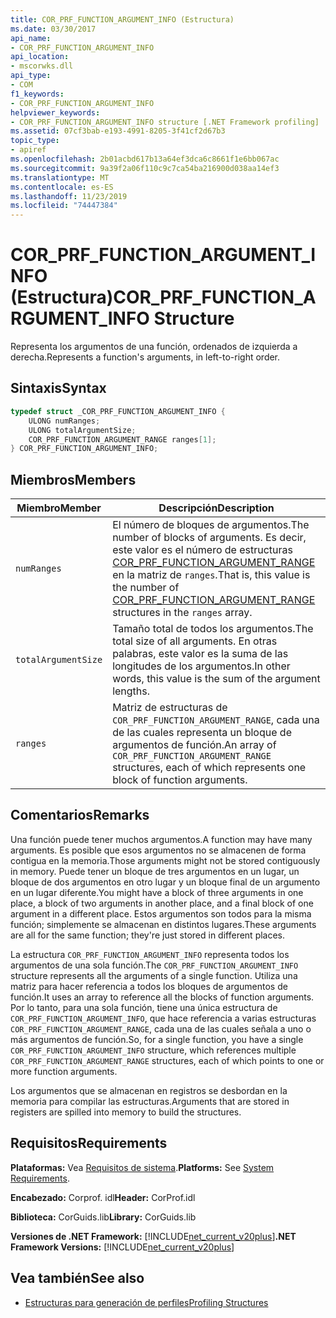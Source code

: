 ```yaml
---
title: COR_PRF_FUNCTION_ARGUMENT_INFO (Estructura)
ms.date: 03/30/2017
api_name:
- COR_PRF_FUNCTION_ARGUMENT_INFO
api_location:
- mscorwks.dll
api_type:
- COM
f1_keywords:
- COR_PRF_FUNCTION_ARGUMENT_INFO
helpviewer_keywords:
- COR_PRF_FUNCTION_ARGUMENT_INFO structure [.NET Framework profiling]
ms.assetid: 07cf3bab-e193-4991-8205-3f41cf2d67b3
topic_type:
- apiref
ms.openlocfilehash: 2b01acbd617b13a64ef3dca6c8661f1e6bb067ac
ms.sourcegitcommit: 9a39f2a06f110c9c7ca54ba216900d038aa14ef3
ms.translationtype: MT
ms.contentlocale: es-ES
ms.lasthandoff: 11/23/2019
ms.locfileid: "74447384"
---
```

# <a name="cor_prf_function_argument_info-structure"></a><span data-ttu-id="da75b-102">COR_PRF_FUNCTION_ARGUMENT_INFO (Estructura)</span><span class="sxs-lookup"><span data-stu-id="da75b-102">COR_PRF_FUNCTION_ARGUMENT_INFO Structure</span></span>
<span data-ttu-id="da75b-103">Representa los argumentos de una función, ordenados de izquierda a derecha.</span><span class="sxs-lookup"><span data-stu-id="da75b-103">Represents a function's arguments, in left-to-right order.</span></span>  
  
## <a name="syntax"></a><span data-ttu-id="da75b-104">Sintaxis</span><span class="sxs-lookup"><span data-stu-id="da75b-104">Syntax</span></span>  
  
```cpp  
typedef struct _COR_PRF_FUNCTION_ARGUMENT_INFO {  
    ULONG numRanges;  
    ULONG totalArgumentSize;  
    COR_PRF_FUNCTION_ARGUMENT_RANGE ranges[1];  
} COR_PRF_FUNCTION_ARGUMENT_INFO;  
```  
  
## <a name="members"></a><span data-ttu-id="da75b-105">Miembros</span><span class="sxs-lookup"><span data-stu-id="da75b-105">Members</span></span>  
  
|<span data-ttu-id="da75b-106">Miembro</span><span class="sxs-lookup"><span data-stu-id="da75b-106">Member</span></span>|<span data-ttu-id="da75b-107">Descripción</span><span class="sxs-lookup"><span data-stu-id="da75b-107">Description</span></span>|  
|------------|-----------------|  
|`numRanges`|<span data-ttu-id="da75b-108">El número de bloques de argumentos.</span><span class="sxs-lookup"><span data-stu-id="da75b-108">The number of blocks of arguments.</span></span> <span data-ttu-id="da75b-109">Es decir, este valor es el número de estructuras [COR_PRF_FUNCTION_ARGUMENT_RANGE](../../../../docs/framework/unmanaged-api/profiling/cor-prf-function-argument-range-structure.md) en la matriz de `ranges`.</span><span class="sxs-lookup"><span data-stu-id="da75b-109">That is, this value is the number of [COR_PRF_FUNCTION_ARGUMENT_RANGE](../../../../docs/framework/unmanaged-api/profiling/cor-prf-function-argument-range-structure.md) structures in the `ranges` array.</span></span>|  
|`totalArgumentSize`|<span data-ttu-id="da75b-110">Tamaño total de todos los argumentos.</span><span class="sxs-lookup"><span data-stu-id="da75b-110">The total size of all arguments.</span></span> <span data-ttu-id="da75b-111">En otras palabras, este valor es la suma de las longitudes de los argumentos.</span><span class="sxs-lookup"><span data-stu-id="da75b-111">In other words, this value is the sum of the argument lengths.</span></span>|  
|`ranges`|<span data-ttu-id="da75b-112">Matriz de estructuras de `COR_PRF_FUNCTION_ARGUMENT_RANGE`, cada una de las cuales representa un bloque de argumentos de función.</span><span class="sxs-lookup"><span data-stu-id="da75b-112">An array of `COR_PRF_FUNCTION_ARGUMENT_RANGE` structures, each of which represents one block of function arguments.</span></span>|  
  
## <a name="remarks"></a><span data-ttu-id="da75b-113">Comentarios</span><span class="sxs-lookup"><span data-stu-id="da75b-113">Remarks</span></span>  
 <span data-ttu-id="da75b-114">Una función puede tener muchos argumentos.</span><span class="sxs-lookup"><span data-stu-id="da75b-114">A function may have many arguments.</span></span> <span data-ttu-id="da75b-115">Es posible que esos argumentos no se almacenen de forma contigua en la memoria.</span><span class="sxs-lookup"><span data-stu-id="da75b-115">Those arguments might not be stored contiguously in memory.</span></span> <span data-ttu-id="da75b-116">Puede tener un bloque de tres argumentos en un lugar, un bloque de dos argumentos en otro lugar y un bloque final de un argumento en un lugar diferente.</span><span class="sxs-lookup"><span data-stu-id="da75b-116">You might have a block of three arguments in one place, a block of two arguments in another place, and a final block of one argument in a different place.</span></span> <span data-ttu-id="da75b-117">Estos argumentos son todos para la misma función; simplemente se almacenan en distintos lugares.</span><span class="sxs-lookup"><span data-stu-id="da75b-117">These arguments are all for the same function; they're just stored in different places.</span></span>  
  
 <span data-ttu-id="da75b-118">La estructura `COR_PRF_FUNCTION_ARGUMENT_INFO` representa todos los argumentos de una sola función.</span><span class="sxs-lookup"><span data-stu-id="da75b-118">The `COR_PRF_FUNCTION_ARGUMENT_INFO` structure represents all the arguments of a single function.</span></span> <span data-ttu-id="da75b-119">Utiliza una matriz para hacer referencia a todos los bloques de argumentos de función.</span><span class="sxs-lookup"><span data-stu-id="da75b-119">It uses an array to reference all the blocks of function arguments.</span></span> <span data-ttu-id="da75b-120">Por lo tanto, para una sola función, tiene una única estructura de `COR_PRF_FUNCTION_ARGUMENT_INFO`, que hace referencia a varias estructuras `COR_PRF_FUNCTION_ARGUMENT_RANGE`, cada una de las cuales señala a uno o más argumentos de función.</span><span class="sxs-lookup"><span data-stu-id="da75b-120">So, for a single function, you have a single `COR_PRF_FUNCTION_ARGUMENT_INFO` structure, which references multiple `COR_PRF_FUNCTION_ARGUMENT_RANGE` structures, each of which points to one or more function arguments.</span></span>  
  
 <span data-ttu-id="da75b-121">Los argumentos que se almacenan en registros se desbordan en la memoria para compilar las estructuras.</span><span class="sxs-lookup"><span data-stu-id="da75b-121">Arguments that are stored in registers are spilled into memory to build the structures.</span></span>  
  
## <a name="requirements"></a><span data-ttu-id="da75b-122">Requisitos</span><span class="sxs-lookup"><span data-stu-id="da75b-122">Requirements</span></span>  
 <span data-ttu-id="da75b-123">**Plataformas:** Vea [Requisitos de sistema](../../../../docs/framework/get-started/system-requirements.md).</span><span class="sxs-lookup"><span data-stu-id="da75b-123">**Platforms:** See [System Requirements](../../../../docs/framework/get-started/system-requirements.md).</span></span>  
  
 <span data-ttu-id="da75b-124">**Encabezado:** Corprof. idl</span><span class="sxs-lookup"><span data-stu-id="da75b-124">**Header:** CorProf.idl</span></span>  
  
 <span data-ttu-id="da75b-125">**Biblioteca:** CorGuids.lib</span><span class="sxs-lookup"><span data-stu-id="da75b-125">**Library:** CorGuids.lib</span></span>  
  
 <span data-ttu-id="da75b-126">**Versiones de .NET Framework:** [!INCLUDE[net_current_v20plus](../../../../includes/net-current-v20plus-md.md)]</span><span class="sxs-lookup"><span data-stu-id="da75b-126">**.NET Framework Versions:** [!INCLUDE[net_current_v20plus](../../../../includes/net-current-v20plus-md.md)]</span></span>  
  
## <a name="see-also"></a><span data-ttu-id="da75b-127">Vea también</span><span class="sxs-lookup"><span data-stu-id="da75b-127">See also</span></span>

- [<span data-ttu-id="da75b-128">Estructuras para generación de perfiles</span><span class="sxs-lookup"><span data-stu-id="da75b-128">Profiling Structures</span></span>](../../../../docs/framework/unmanaged-api/profiling/profiling-structures.md)
